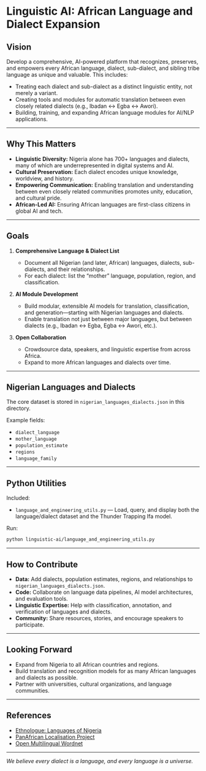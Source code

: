 # Linguistic AI: African Language and Dialect Expansion

## Vision

Develop a comprehensive, AI-powered platform that recognizes, preserves, and empowers every African language, dialect, sub-dialect, and sibling tribe language as unique and valuable. This includes:
- Treating each dialect and sub-dialect as a distinct linguistic entity, not merely a variant.
- Creating tools and modules for automatic translation between even closely related dialects (e.g., Ibadan ↔ Egba ↔ Awori).
- Building, training, and expanding African language modules for AI/NLP applications.

---

## Why This Matters

- **Linguistic Diversity:** Nigeria alone has 700+ languages and dialects, many of which are underrepresented in digital systems and AI.
- **Cultural Preservation:** Each dialect encodes unique knowledge, worldview, and history.
- **Empowering Communication:** Enabling translation and understanding between even closely related communities promotes unity, education, and cultural pride.
- **African-Led AI:** Ensuring African languages are first-class citizens in global AI and tech.

---

## Goals

1. **Comprehensive Language & Dialect List**
   - Document all Nigerian (and later, African) languages, dialects, sub-dialects, and their relationships.
   - For each dialect: list the “mother” language, population, region, and classification.

2. **AI Module Development**
   - Build modular, extensible AI models for translation, classification, and generation—starting with Nigerian languages and dialects.
   - Enable translation not just between major languages, but between dialects (e.g., Ibadan ↔ Egba, Egba ↔ Awori, etc.).

3. **Open Collaboration**
   - Crowdsource data, speakers, and linguistic expertise from across Africa.
   - Expand to more African languages and dialects over time.

---

## Nigerian Languages and Dialects

The core dataset is stored in `nigerian_languages_dialects.json` in this directory.

Example fields:
- `dialect_language`
- `mother_language`
- `population_estimate`
- `regions`
- `language_family`

---

## Python Utilities

Included:  
- `language_and_engineering_utils.py` — Load, query, and display both the language/dialect dataset and the Thunder Trapping Ifa model.

Run:
```bash
python linguistic-ai/language_and_engineering_utils.py
```

---

## How to Contribute

- **Data:** Add dialects, population estimates, regions, and relationships to `nigerian_languages_dialects.json`.
- **Code:** Collaborate on language data pipelines, AI model architectures, and evaluation tools.
- **Linguistic Expertise:** Help with classification, annotation, and verification of languages and dialects.
- **Community:** Share resources, stories, and encourage speakers to participate.

---

## Looking Forward

- Expand from Nigeria to all African countries and regions.
- Build translation and recognition models for as many African languages and dialects as possible.
- Partner with universities, cultural organizations, and language communities.

---

## References

- [Ethnologue: Languages of Nigeria](https://www.ethnologue.com/country/NG)
- [PanAfrican Localisation Project](http://www.panafril10n.org/)
- [Open Multilingual Wordnet](http://compling.hss.ntu.edu.sg/omw/)

---

*We believe every dialect is a language, and every language is a universe.*